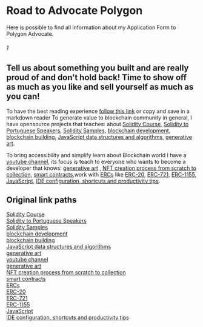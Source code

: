 # Road to Advocate Polygon
Here is possible to find all information about my Application Form to Polygon Advocate. 

###### 1
## Tell us about something you built and are really proud of and don’t hold back! Time to show off as much as you like and sell yourself as much as you can!
To have the best reading experience [follow this link](https://github.com/juancolchete/RoadToAdvocatePolygon/blob/main/README.md#1) or copy and save in a markdown reader 
To generate value to blockchain community in general, I have opensource projects that teaches: about [Solidity Course](https://t.ly/Kzs2T), [Solidity to Portuguese Speakers](https://t.ly/Rg2gi), [Solidity Samples](https://t.ly/2fRMN), [blockchain development](https://t.ly/G3IYa), [blockchain building](https://t.ly/Fvgvc), [JavaScript data structures and algorithms](https://t.ly/BQSj8), [generative art](https://t.ly/HQLkH).     

To bring accessibility and simplify learn about Blockchain world I have a [youtube channel](https://t.ly/J8rC8), its focus is teach to everyone who wants to become a developer that knows: [generative art](https://t.ly/4pevV) , [NFT creation process from scratch to collection](https://t.ly/mV8M4), [smart contracts](https://t.ly/hqrP6),work with [ERCs](https://t.ly/1UdvQ) like [ERC-20](https://t.ly/xDJ4m), [ERC-721](https://t.ly/Q-08m), [ERC-1155](https://t.ly/PuPve), [JavaScript](https://t.ly/m7Nud), [IDE configuration, shortcuts and productivity tips](https://t.ly/lYgV_).

## Original link paths
[Solidity Course](https://github.com/juancolchete/SolidityCourse)  
[Solidity to Portuguese Speakers](https://github.com/juancolchete/BlockchainBR)  
[Solidity Samples](https://github.com/juancolchete/SoliditySamples)  
[blockchain development](https://github.com/juancolchete/BlockchainDeveloper)  
[blockchain building](https://github.com/juancolchete/BlockchainBuilder)  
[JavaScript data structures and algorithms](https://github.com/juancolchete/javascriptADS)  
[generative art](https://github.com/juancolchete/furnitureDegen)  
[youtube channel](https://www.youtube.com/channel/UCgZB7eGBo6sKBwRfSzCQoJg)  
[generative art](https://www.youtube.com/playlist?list=PLbWtSW17vSe7XZpm6YCYlVk929Jvd4M96&index=1)  
[NFT creation process from scratch to collection](https://www.youtube.com/playlist?list=PLbWtSW17vSe7cOVhuc60dtL49ZTdnUapp)  
[smart contracts](https://www.youtube.com/playlist?list=PLbWtSW17vSe7C6bKGt7_4nyhFkCEIOKQ1)  
[ERCs](https://www.youtube.com/playlist?list=PLbWtSW17vSe5fAdak7U1eo7nh2uFpyCZW)  
[ERC-20](https://www.youtube.com/watch?v=ok47yukGLYQ&list=PLbWtSW17vSe5fAdak7U1eo7nh2uFpyCZW&index=1)  
[ERC-721](https://www.youtube.com/watch?v=5vkvKFDlZDk&list=PLbWtSW17vSe5fAdak7U1eo7nh2uFpyCZW&index=3)  
[ERC-1155](https://www.youtube.com/watch?v=YgdY1SH1yXs&list=PLbWtSW17vSe5fAdak7U1eo7nh2uFpyCZW&index=5)  
[JavaScript](https://www.youtube.com/playlist?list=PLbWtSW17vSe4ppzFhcxBJutuOQ-F8hJDh)  
[IDE configuration, shortcuts and productivity tips](https://www.youtube.com/playlist?list=PLbWtSW17vSe5cA8y2BVpGKxZIbqCEZoYP)  
